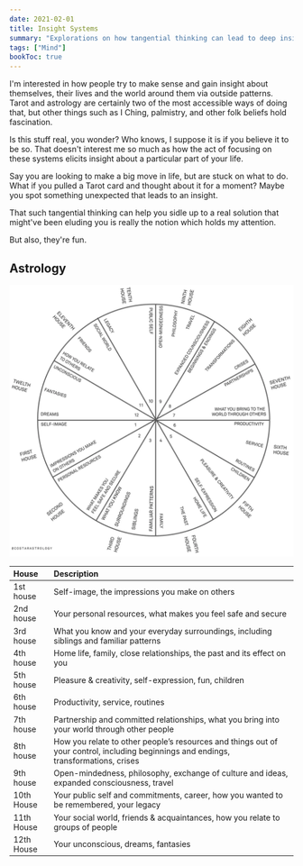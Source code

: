 ```yaml
---
date: 2021-02-01
title: Insight Systems
summary: "Explorations on how tangential thinking can lead to deep insights. Includes information on astrology, tarot, and more."
tags: ["Mind"]
bookToc: true
---
```

I'm interested in how people try to make sense and gain insight about themselves, their lives and the world around them via outside patterns. Tarot and astrology are certainly two of the most accessible ways of doing that, but other things such as I Ching, palmistry, and other folk beliefs hold fascination.

Is this stuff real, you wonder? Who knows, I suppose it is if you believe it to be so. That doesn't interest me so much as how the act of focusing on these systems elicits insight about a particular part of your life. 

Say you are looking to make a big move in life, but are stuck on what to do. What if you pulled a Tarot card and thought about it for a moment? Maybe you spot something unexpected that leads to an insight. 

That such tangential thinking can help you sidle up to a real solution that might've been eluding you is really the notion which holds my attention.

But also, they're fun.


## Astrology 
[![Image describing the houses and what they mean for you. (via costar)](houses.webp)](https://www.costarastrology.com/how-does-astrology-work/houses)

| House  |  Description |
|:----|:--|
|1st house  | Self-image, the impressions you make on others |
|2nd house  | Your personal resources, what makes you feel safe and secure |
|3rd house  | What you know and your everyday surroundings, including siblings and familiar patterns |
|4th house  | Home life, family, close relationships, the past and its effect on you |
|5th house  | Pleasure & creativity, self-expression, fun, children |
|6th house  | Productivity, service, routines |
|7th house  | Partnership and committed relationships, what you bring into your world through other people |
|8th house  | How you relate to other people’s resources and things out of your control, including beginnings and endings, transformations, crises |
|9th house 	| Open-mindedness, philosophy, exchange of culture and ideas, expanded consciousness, travel |
|10th House | Your public self and commitments, career, how you wanted to be remembered, your legacy |
|11th House | Your social world, friends & acquaintances, how you relate to groups of people |
|12th House | Your unconscious, dreams, fantasies |
